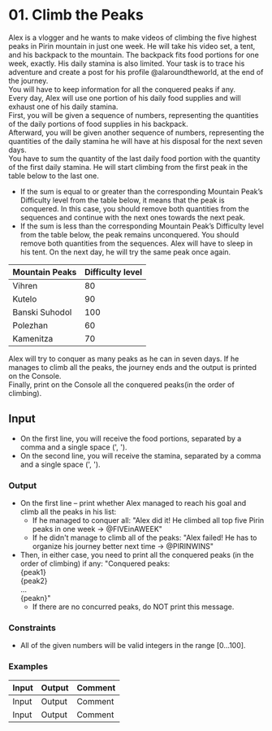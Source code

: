 # 01. Climb the Peaks
Alex is a vlogger and he wants to make videos of climbing the five highest peaks in Pirin mountain in just one week.  He will take his video set, a tent, and his backpack to the mountain. The backpack fits food portions for one week, exactly. His daily stamina is also limited. Your task is to trace his adventure and create a post for his profile @alaroundtheworld, at the end of the journey.  
You will have to keep information for all the conquered peaks if any.  
Every day, Alex will use one portion of his daily food supplies and will exhaust one of his daily stamina.  
First, you will be given a sequence of numbers, representing the quantities of the daily portions of food supplies in his backpack.  
Afterward, you will be given another sequence of numbers, representing the quantities of the daily stamina he will have at his disposal for the next seven days.  
You have to sum the quantity of the last daily food portion with the quantity of the first daily stamina. He will start climbing from the first peak in the table below to the last one.  
*	If the sum is equal to or greater than the corresponding Mountain Peak’s Difficulty level from the table below, it means that the peak is conquered. In this case, you should remove both quantities from the sequences and continue with the next ones towards the next peak.
*	If the sum is less than the corresponding Mountain Peak’s Difficulty level from the table below, the peak remains unconquered. You should remove both quantities from the sequences. Alex will have to sleep in his tent. On the next day, he will try the same peak once again.

| Mountain Peaks | Difficulty level |
| ------ |	--- |
| Vihren |	80 |
| Kutelo |	90 |
| Banski Suhodol |	100 |
| Polezhan	| 60 |
| Kamenitza	| 70 |

Alex will try to conquer as many peaks as he can in seven days. If he manages to climb all the peaks, the journey ends and the output is printed on the Console.  
Finally, print on the Console all the conquered peaks(in the order of climbing).  
## Input
*	On the first line, you will receive the food portions, separated by a comma and a single space (', '). 
*	On the second line, you will receive the stamina, separated by a comma and a single space (', ').
### Output
*	On the first line – print whether Alex managed to reach his goal and climb all the peaks in his list:
    *	If he managed to conquer all: "Alex did it! He climbed all top five Pirin peaks in one week -> @FIVEinAWEEK"
    *	If he didn't manage to climb all of the peaks: "Alex failed! He has to organize his journey better next time -> @PIRINWINS"
*	Then, in either case, you need to print all the conquered peaks (in the order of climbing) if any:
"Conquered peaks:  
{peak1}  
{peak2}  
…  
{peakn}"  
    *	If there are no concurred peaks, do NOT print this message.
### Constraints
*	All of the given numbers will be valid integers in the range [0…100].
### Examples

| Input | Output | Comment |
| ----- |	------ | ------- |
| Input | Output | Comment |
| Input | Output | Comment |
